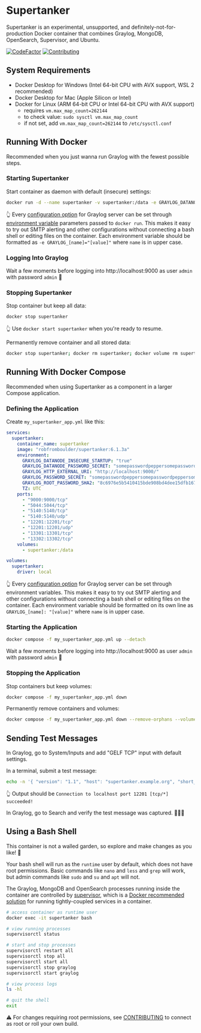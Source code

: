# Supertanker
Supertanker is an experimental, unsupported, and definitely-not-for-production Docker container that combines Graylog, MongoDB, OpenSearch, Supervisor, and Ubuntu.

[![CodeFactor](https://www.codefactor.io/repository/github/robfromboulder/supertanker/badge)](https://www.codefactor.io/repository/github/robfromboulder/supertanker)
[![Contributing](https://img.shields.io/badge/contributions-welcome-green.svg)](https://github.com/robfromboulder/supertanker/blob/v6.1.x/CONTRIBUTING.md)

## System Requirements

* Docker Desktop for Windows (Intel 64-bit CPU with AVX support, WSL 2 recommended)
* Docker Desktop for Mac (Apple Silicon or Intel)
* Docker for Linux (ARM 64-bit CPU or Intel 64-bit CPU with AVX support)
    * requires `vm.max_map_count=262144`
    * to check value: `sudo sysctl vm.max_map_count`
    * if not set, add `vm.max_map_count=262144` to `/etc/sysctl.conf`


## Running With Docker

Recommended when you just wanna run Graylog with the fewest possible steps.

### Starting Supertanker

Start container as daemon with default (insecure) settings:
```bash
docker run -d --name supertanker -v supertanker:/data -e GRAYLOG_DATANODE_INSECURE_STARTUP="true" -e GRAYLOG_DATANODE_PASSWORD_SECRET="somepasswordpeppersomepasswordpeppersomepasswordpeppersomepasswordpepper" -e GRAYLOG_HTTP_EXTERNAL_URI="http://localhost:9000/" -e GRAYLOG_PASSWORD_SECRET="somepasswordpeppersomepasswordpeppersomepasswordpeppersomepasswordpepper" -e GRAYLOG_ROOT_PASSWORD_SHA2="8c6976e5b5410415bde908bd4dee15dfb167a9c873fc4bb8a81f6f2ab448a918" -e TZ=UTC -p 5044:5044/tcp -p 5140:5140/tcp -p 5140:5140/udp -p 9000:9000/tcp -p 12201:12201/tcp -p 12201:12201/udp -p 13301:13301/tcp -p 13302:13302/tcp robfromboulder/supertanker:6.1.3a
```

👆 Every [configuration option](https://go2docs.graylog.org/current/setting_up_graylog/server.conf.html) for Graylog server can be set through
[environment variable](https://docs.docker.com/reference/cli/docker/container/run/#env) parameters passed to `docker run`. This makes it
easy to try out SMTP alerting and other configurations without connecting a bash shell or editing files on the container. Each environment variable
should be formatted as `-e GRAYLOG_[name]="[value]"` where `name` is in upper case.

### Logging Into Graylog

Wait a few moments before logging into http://localhost:9000 as user `admin` with password `admin` 🎉

### Stopping Supertanker

Stop container but keep all data:
```bash
docker stop supertanker
```
👆 Use `docker start supertanker` when you're ready to resume.

Permanently remove container and all stored data:
```bash
docker stop supertanker; docker rm supertanker; docker volume rm supertanker
```


## Running With Docker Compose

Recommended when using Supertanker as a component in a larger Compose application.

### Defining the Application

Create `my_supertanker_app.yml` like this:
```yaml
services:
  supertanker:
    container_name: supertanker
    image: "robfromboulder/supertanker:6.1.3a"
    environment:
      GRAYLOG_DATANODE_INSECURE_STARTUP: "true"
      GRAYLOG_DATANODE_PASSWORD_SECRET: "somepasswordpeppersomepasswordpeppersomepasswordpeppersomepasswordpepper"
      GRAYLOG_HTTP_EXTERNAL_URI: "http://localhost:9000/"
      GRAYLOG_PASSWORD_SECRET: "somepasswordpeppersomepasswordpeppersomepasswordpeppersomepasswordpepper"
      GRAYLOG_ROOT_PASSWORD_SHA2: "8c6976e5b5410415bde908bd4dee15dfb167a9c873fc4bb8a81f6f2ab448a918"
      TZ: UTC
    ports:
      - "9000:9000/tcp"
      - "5044:5044/tcp"
      - "5140:5140/tcp"
      - "5140:5140/udp"
      - "12201:12201/tcp"
      - "12201:12201/udp"
      - "13301:13301/tcp"
      - "13302:13302/tcp"
    volumes:
      - supertanker:/data

volumes:
  supertanker:
    driver: local
```
👆 Every [configuration option](https://go2docs.graylog.org/current/setting_up_graylog/server.conf.html) for Graylog server can be set through environment
variables. This makes it easy to try out SMTP alerting and other configurations without connecting a bash shell or editing files on the container.
Each environment variable should be formatted on its own line as `GRAYLOG_[name]: "[value]"` where `name` is in upper case.

### Starting the Application

```bash
docker compose -f my_supertanker_app.yml up --detach
```

Wait a few moments before logging into http://localhost:9000 as user `admin` with password `admin` 🎉

### Stopping the Application

Stop containers but keep volumes:
```bash
docker compose -f my_supertanker_app.yml down
```

Permanently remove containers and volumes:
```bash
docker compose -f my_supertanker_app.yml down --remove-orphans --volumes
```


## Sending Test Messages

In Graylog, go to System/Inputs and add "GELF TCP" input with default settings.

In a terminal, submit a test message:
```bash
echo -n '{ "version": "1.1", "host": "supertanker.example.org", "short_message": "A short message", "level": 5, "_some_info": "foo" }' | nc -w0 -v localhost 12201
```
👆 Output should be `Connection to localhost port 12201 [tcp/*] succeeded!`

In Graylog, go to Search and verify the test message was captured. 🎉🎉🎉


## Using a Bash Shell

This container is not a walled garden, so explore and make changes as you like! 💪

Your bash shell will run as the `runtime` user by default, which does not have root permissions. Basic commands like `nano` and `less` and `grep` will work,
but admin commands like `sudo` and `su` and `apt` will not.

The Graylog, MongoDB and OpenSearch processes running inside the container are controlled by [supervisor](http://supervisord.org/index.html), which is a
[Docker recommended solution](https://docs.docker.com/engine/containers/multi-service_container/) for running tightly-coupled services in a container.

```bash
# access container as runtime user
docker exec -it supertanker bash

# view running processes
supervisorctl status

# start and stop processes
supervisorctl restart all
supervisorctl stop all
supervisorctl start all
supervisorctl stop graylog
supervisorctl start graylog

# view process logs
ls -hl

# quit the shell
exit
```

⚠️ For changes requiring root permissions, see [CONTRIBUTING](CONTRIBUTING.md) to connect as root or roll your own build.
